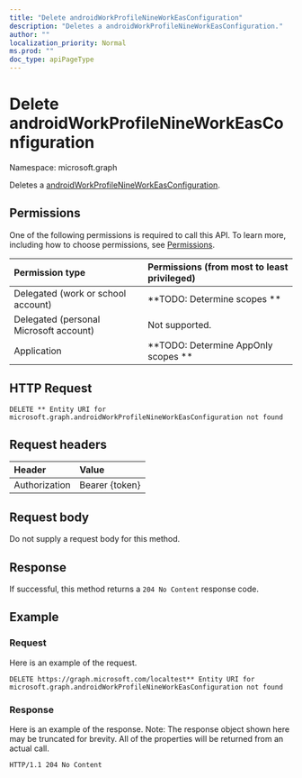 ```yaml
---
title: "Delete androidWorkProfileNineWorkEasConfiguration"
description: "Deletes a androidWorkProfileNineWorkEasConfiguration."
author: ""
localization_priority: Normal
ms.prod: ""
doc_type: apiPageType
---
```


# Delete androidWorkProfileNineWorkEasConfiguration

Namespace: microsoft.graph

Deletes a [androidWorkProfileNineWorkEasConfiguration](../resources/androidworkprofilenineworkeasconfiguration.md).

## Permissions
One of the following permissions is required to call this API. To learn more, including how to choose permissions, see [Permissions](/concepts/permissions-reference.md).

|Permission type|Permissions (from most to least privileged)|
|:---|:---|
|Delegated (work or school account)|**TODO: Determine scopes **|
|Delegated (personal Microsoft account)|Not supported.|
|Application|**TODO: Determine AppOnly scopes **|

## HTTP Request
<!-- {
  "blockType": "ignored"
}
-->
``` http
DELETE ** Entity URI for microsoft.graph.androidWorkProfileNineWorkEasConfiguration not found
```

## Request headers
|Header|Value|
|:---|:---|
|Authorization|Bearer {token}|

## Request body
Do not supply a request body for this method.

## Response
If successful, this method returns a `204 No Content` response code.

## Example

### Request
Here is an example of the request.
<!-- {
  "blockType": "request",
  "name": "delete_androidworkprofilenineworkeasconfiguration"
}
-->
``` http
DELETE https://graph.microsoft.com/localtest** Entity URI for microsoft.graph.androidWorkProfileNineWorkEasConfiguration not found
```

### Response
Here is an example of the response. Note: The response object shown here may be truncated for brevity. All of the properties will be returned from an actual call.
<!-- {
  "blockType": "response",
  "truncated": true
}
-->
``` http
HTTP/1.1 204 No Content
```

